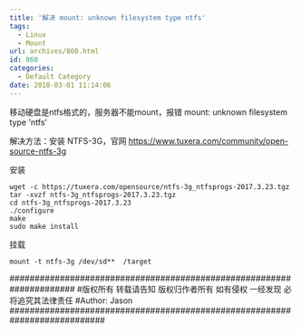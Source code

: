 ```yaml
---
title: '解决 mount: unknown filesystem type ntfs'
tags:
  - Linux
  - Mount
url: archives/860.html
id: 860
categories:
  - Default Category
date: 2018-03-01 11:14:06
---
```



移动硬盘是ntfs格式的，服务器不能mount，报错 mount: unknown filesystem type 'ntfs'

解决方法：安装 NTFS-3G，官网 https://www.tuxera.com/community/open-source-ntfs-3g

安装

```
wget -c https://tuxera.com/opensource/ntfs-3g_ntfsprogs-2017.3.23.tgz
tar -xvzf ntfs-3g_ntfsprogs-2017.3.23.tgz 
cd ntfs-3g_ntfsprogs-2017.3.23
./configure 
make 
sudo make install
```




挂载

```
mount -t ntfs-3g /dev/sd**  /target
```



\#####################################################################
\#版权所有 转载请告知 版权归作者所有 如有侵权 一经发现 必将追究其法律责任
\#Author: Jason
\###########################################################################